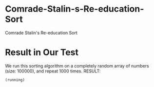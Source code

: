 # Comrade-Stalin-s-Re-education-Sort
Comrade Stalin's Re-education Sort

# Result in Our Test
We run this sorting algorithm on a completely random array of numbers (size: 100000), and repeat 1000 times.
RESULT:
```
(running)
```
